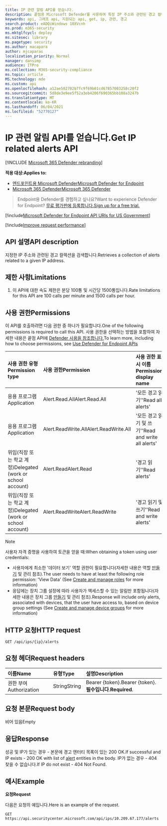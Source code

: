 ```yaml
---
title: IP 관련 알림 API를 얻습니다.
description: 끝점용 Microsoft Defender를 사용하여 특정 IP 주소와 관련된 경고 컬렉션 검색
keywords: api, 그래프 api, 지원되는 api, get, ip, 관련, 경고
search.product: eADQiWindows 10XVcnh
ms.prod: m365-security
ms.mktglfcycl: deploy
ms.sitesec: library
ms.pagetype: security
ms.author: macapara
author: mjcaparas
localization_priority: Normal
manager: dansimp
audience: ITPro
ms.collection: M365-security-compliance
ms.topic: article
MS.technology: mde
ms.custom: api
ms.openlocfilehash: a12ae502702b7fc9f69b01cd67857003258c20f2
ms.sourcegitcommit: 5d8de3e9ee5f52a3eb4206f690365bb108a3247b
ms.translationtype: MT
ms.contentlocale: ko-KR
ms.lasthandoff: 06/04/2021
ms.locfileid: "52770127"
---
```

# <a name="get-ip-related-alerts-api"></a><span data-ttu-id="22c0f-104">IP 관련 알림 API를 얻습니다.</span><span class="sxs-lookup"><span data-stu-id="22c0f-104">Get IP related alerts API</span></span>

[!INCLUDE [Microsoft 365 Defender rebranding](../../includes/microsoft-defender.md)]

<span data-ttu-id="22c0f-105">**적용 대상:**</span><span class="sxs-lookup"><span data-stu-id="22c0f-105">**Applies to:**</span></span>
- [<span data-ttu-id="22c0f-106">엔드포인트용 Microsoft Defender</span><span class="sxs-lookup"><span data-stu-id="22c0f-106">Microsoft Defender for Endpoint</span></span>](https://go.microsoft.com/fwlink/p/?linkid=2154037)
- [<span data-ttu-id="22c0f-107">Microsoft 365 Defender</span><span class="sxs-lookup"><span data-stu-id="22c0f-107">Microsoft 365 Defender</span></span>](https://go.microsoft.com/fwlink/?linkid=2118804)

> <span data-ttu-id="22c0f-108">Endpoint용 Defender를 경험하고 싶나요?</span><span class="sxs-lookup"><span data-stu-id="22c0f-108">Want to experience Defender for Endpoint?</span></span> [<span data-ttu-id="22c0f-109">무료 평가판에 등록합니다.</span><span class="sxs-lookup"><span data-stu-id="22c0f-109">Sign up for a free trial.</span></span>](https://www.microsoft.com/microsoft-365/windows/microsoft-defender-atp?ocid=docs-wdatp-exposedapis-abovefoldlink) 

[!include[Microsoft Defender for Endpoint API URIs for US Government](../../includes/microsoft-defender-api-usgov.md)]

[!include[Improve request performance](../../includes/improve-request-performance.md)]

## <a name="api-description"></a><span data-ttu-id="22c0f-110">API 설명</span><span class="sxs-lookup"><span data-stu-id="22c0f-110">API description</span></span>
<span data-ttu-id="22c0f-111">지정한 IP 주소와 관련된 경고 컬렉션을 검색합니다.</span><span class="sxs-lookup"><span data-stu-id="22c0f-111">Retrieves a collection of alerts related to a given IP address.</span></span>


## <a name="limitations"></a><span data-ttu-id="22c0f-112">제한 사항</span><span class="sxs-lookup"><span data-stu-id="22c0f-112">Limitations</span></span>
1. <span data-ttu-id="22c0f-113">이 API에 대한 속도 제한은 분당 100통 및 시간당 1500통입니다.</span><span class="sxs-lookup"><span data-stu-id="22c0f-113">Rate limitations for this API are 100 calls per minute and 1500 calls per hour.</span></span>


## <a name="permissions"></a><span data-ttu-id="22c0f-114">사용 권한</span><span class="sxs-lookup"><span data-stu-id="22c0f-114">Permissions</span></span>
<span data-ttu-id="22c0f-115">이 API를 호출하려면 다음 권한 중 하나가 필요합니다.</span><span class="sxs-lookup"><span data-stu-id="22c0f-115">One of the following permissions is required to call this API.</span></span> <span data-ttu-id="22c0f-116">사용 권한을 선택하는 방법을 포함하여 자세한 내용은 끝점 API에 [Defender 사용을 참조합니다.](apis-intro.md)</span><span class="sxs-lookup"><span data-stu-id="22c0f-116">To learn more, including how to choose permissions, see [Use Defender for Endpoint APIs](apis-intro.md)</span></span>

<span data-ttu-id="22c0f-117">사용 권한 유형</span><span class="sxs-lookup"><span data-stu-id="22c0f-117">Permission type</span></span> |   <span data-ttu-id="22c0f-118">사용 권한</span><span class="sxs-lookup"><span data-stu-id="22c0f-118">Permission</span></span>  |   <span data-ttu-id="22c0f-119">사용 권한 표시 이름</span><span class="sxs-lookup"><span data-stu-id="22c0f-119">Permission display name</span></span>
:---|:---|:---
<span data-ttu-id="22c0f-120">응용 프로그램</span><span class="sxs-lookup"><span data-stu-id="22c0f-120">Application</span></span> |   <span data-ttu-id="22c0f-121">Alert.Read.All</span><span class="sxs-lookup"><span data-stu-id="22c0f-121">Alert.Read.All</span></span> |    <span data-ttu-id="22c0f-122">'모든 경고 읽기'</span><span class="sxs-lookup"><span data-stu-id="22c0f-122">'Read all alerts'</span></span>
<span data-ttu-id="22c0f-123">응용 프로그램</span><span class="sxs-lookup"><span data-stu-id="22c0f-123">Application</span></span> |   <span data-ttu-id="22c0f-124">Alert.ReadWrite.All</span><span class="sxs-lookup"><span data-stu-id="22c0f-124">Alert.ReadWrite.All</span></span> |   <span data-ttu-id="22c0f-125">'모든 경고 읽기 및 쓰기'</span><span class="sxs-lookup"><span data-stu-id="22c0f-125">'Read and write all alerts'</span></span>
<span data-ttu-id="22c0f-126">위임(직장 또는 학교 계정)</span><span class="sxs-lookup"><span data-stu-id="22c0f-126">Delegated (work or school account)</span></span> | <span data-ttu-id="22c0f-127">Alert.Read</span><span class="sxs-lookup"><span data-stu-id="22c0f-127">Alert.Read</span></span> | <span data-ttu-id="22c0f-128">'경고 읽기'</span><span class="sxs-lookup"><span data-stu-id="22c0f-128">'Read alerts'</span></span>
<span data-ttu-id="22c0f-129">위임(직장 또는 학교 계정)</span><span class="sxs-lookup"><span data-stu-id="22c0f-129">Delegated (work or school account)</span></span> | <span data-ttu-id="22c0f-130">Alert.ReadWrite</span><span class="sxs-lookup"><span data-stu-id="22c0f-130">Alert.ReadWrite</span></span> | <span data-ttu-id="22c0f-131">'경고 읽기 및 쓰기'</span><span class="sxs-lookup"><span data-stu-id="22c0f-131">'Read and write alerts'</span></span>

>[!Note]
> <span data-ttu-id="22c0f-132">사용자 자격 증명을 사용하여 토큰을 얻을 때:</span><span class="sxs-lookup"><span data-stu-id="22c0f-132">When obtaining a token using user credentials:</span></span>
>- <span data-ttu-id="22c0f-133">사용자에게 최소한 '데이터 보기' 역할 권한이 필요합니다(자세한 내용은 역할 [만들기](user-roles.md) 및 관리 참조).</span><span class="sxs-lookup"><span data-stu-id="22c0f-133">The user needs to have at least the following role permission: 'View Data' (See [Create and manage roles](user-roles.md) for more information)</span></span>
>- <span data-ttu-id="22c0f-134">응답에는 장치 그룹 설정에 따라 사용자가 액세스할 수 있는 알림만 포함됩니다(자세한 내용은 장치 그룹 [만들기](machine-groups.md) 및 관리 참조).</span><span class="sxs-lookup"><span data-stu-id="22c0f-134">Response will include only alerts, associated with devices, that the user have access to, based on device group settings (See [Create and manage device groups](machine-groups.md) for more information)</span></span>

## <a name="http-request"></a><span data-ttu-id="22c0f-135">HTTP 요청</span><span class="sxs-lookup"><span data-stu-id="22c0f-135">HTTP request</span></span>
```
GET /api/ips/{ip}/alerts
```

## <a name="request-headers"></a><span data-ttu-id="22c0f-136">요청 헤더</span><span class="sxs-lookup"><span data-stu-id="22c0f-136">Request headers</span></span>

<span data-ttu-id="22c0f-137">이름</span><span class="sxs-lookup"><span data-stu-id="22c0f-137">Name</span></span> | <span data-ttu-id="22c0f-138">유형</span><span class="sxs-lookup"><span data-stu-id="22c0f-138">Type</span></span> | <span data-ttu-id="22c0f-139">설명</span><span class="sxs-lookup"><span data-stu-id="22c0f-139">Description</span></span>
:---|:---|:---
<span data-ttu-id="22c0f-140">권한 부여</span><span class="sxs-lookup"><span data-stu-id="22c0f-140">Authorization</span></span> | <span data-ttu-id="22c0f-141">String</span><span class="sxs-lookup"><span data-stu-id="22c0f-141">String</span></span> | <span data-ttu-id="22c0f-142">Bearer {token}.</span><span class="sxs-lookup"><span data-stu-id="22c0f-142">Bearer {token}.</span></span> <span data-ttu-id="22c0f-143">**필수입니다**.</span><span class="sxs-lookup"><span data-stu-id="22c0f-143">**Required**.</span></span>


## <a name="request-body"></a><span data-ttu-id="22c0f-144">요청 본문</span><span class="sxs-lookup"><span data-stu-id="22c0f-144">Request body</span></span>
<span data-ttu-id="22c0f-145">비어 있음</span><span class="sxs-lookup"><span data-stu-id="22c0f-145">Empty</span></span>

## <a name="response"></a><span data-ttu-id="22c0f-146">응답</span><span class="sxs-lookup"><span data-stu-id="22c0f-146">Response</span></span>
<span data-ttu-id="22c0f-147">성공 및 IP가 있는 경우 - 본문에 [](alerts.md) 경고 엔터티 목록이 있는 200 OK.</span><span class="sxs-lookup"><span data-stu-id="22c0f-147">If successful and IP exists - 200 OK with list of [alert](alerts.md) entities in the body.</span></span> <span data-ttu-id="22c0f-148">IP가 없는 경우 - 404 찾을 수 없습니다.</span><span class="sxs-lookup"><span data-stu-id="22c0f-148">If IP do not exist - 404 Not Found.</span></span>


## <a name="example"></a><span data-ttu-id="22c0f-149">예시</span><span class="sxs-lookup"><span data-stu-id="22c0f-149">Example</span></span>

<span data-ttu-id="22c0f-150">**요청**</span><span class="sxs-lookup"><span data-stu-id="22c0f-150">**Request**</span></span>

<span data-ttu-id="22c0f-151">다음은 요청의 예입니다.</span><span class="sxs-lookup"><span data-stu-id="22c0f-151">Here is an example of the request.</span></span>

```http
GET https://api.securitycenter.microsoft.com/api/ips/10.209.67.177/alerts
```
